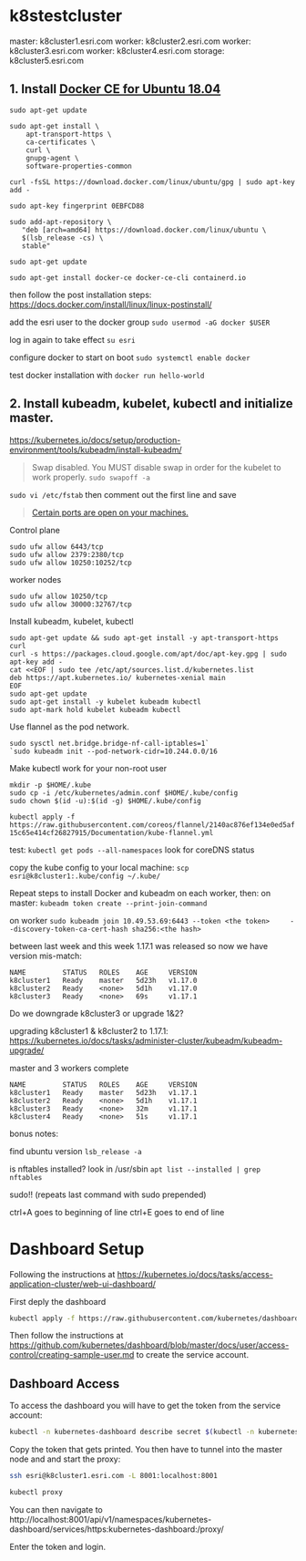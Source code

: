 # k8stestcluster

master: k8cluster1.esri.com
worker: k8cluster2.esri.com
worker: k8cluster3.esri.com
worker: k8cluster4.esri.com
storage: k8cluster5.esri.com

## 1. Install [Docker CE for Ubuntu 18.04](https://docs.docker.com/install/linux/docker-ce/ubuntu/)

```
sudo apt-get update

sudo apt-get install \
    apt-transport-https \
    ca-certificates \
    curl \
    gnupg-agent \
    software-properties-common

curl -fsSL https://download.docker.com/linux/ubuntu/gpg | sudo apt-key add -

sudo apt-key fingerprint 0EBFCD88

sudo add-apt-repository \
   "deb [arch=amd64] https://download.docker.com/linux/ubuntu \
   $(lsb_release -cs) \
   stable"

sudo apt-get update

sudo apt-get install docker-ce docker-ce-cli containerd.io
```

then follow the post installation steps:
https://docs.docker.com/install/linux/linux-postinstall/

add the esri user to the docker group
`sudo usermod -aG docker $USER`

log in again to take effect `su esri`

configure docker to start on boot
`sudo systemctl enable docker`

test docker installation with
`docker run hello-world`

## 2. Install kubeadm, kubelet, kubectl and initialize master.

https://kubernetes.io/docs/setup/production-environment/tools/kubeadm/install-kubeadm/

> Swap disabled. You MUST disable swap in order for the kubelet to work properly.
`sudo swapoff -a`

`sudo vi /etc/fstab`
then comment out the first line and save

> [Certain ports are open on your machines.](https://kubernetes.io/docs/setup/production-environment/tools/kubeadm/install-kubeadm/#check-required-ports)

Control plane 
```
sudo ufw allow 6443/tcp
sudo ufw allow 2379:2380/tcp
sudo ufw allow 10250:10252/tcp
```

worker nodes
```
sudo ufw allow 10250/tcp
sudo ufw allow 30000:32767/tcp
```

Install kubeadm, kubelet, kubectl
```
sudo apt-get update && sudo apt-get install -y apt-transport-https curl
curl -s https://packages.cloud.google.com/apt/doc/apt-key.gpg | sudo apt-key add -
cat <<EOF | sudo tee /etc/apt/sources.list.d/kubernetes.list
deb https://apt.kubernetes.io/ kubernetes-xenial main
EOF
sudo apt-get update
sudo apt-get install -y kubelet kubeadm kubectl
sudo apt-mark hold kubelet kubeadm kubectl
```

Use flannel as the pod network. 
```
sudo sysctl net.bridge.bridge-nf-call-iptables=1`
`sudo kubeadm init --pod-network-cidr=10.244.0.0/16
```

Make kubectl work for your non-root user
```
mkdir -p $HOME/.kube
sudo cp -i /etc/kubernetes/admin.conf $HOME/.kube/config
sudo chown $(id -u):$(id -g) $HOME/.kube/config
```
`kubectl apply -f https://raw.githubusercontent.com/coreos/flannel/2140ac876ef134e0ed5af15c65e414cf26827915/Documentation/kube-flannel.yml`

test: `kubectl get pods --all-namespaces` look for coreDNS status

copy the kube config to your local machine:
`scp esri@k8cluster1:.kube/config ~/.kube/`


Repeat steps to install Docker and kubeadm on each worker, then:
on master:
`kubeadm token create --print-join-command`

on worker
`sudo kubeadm join 10.49.53.69:6443 --token <the token>     --discovery-token-ca-cert-hash sha256:<the hash>`

between last week and this week 1.17.1 was released so now we have version mis-match:
```
NAME         STATUS   ROLES    AGE     VERSION
k8cluster1   Ready    master   5d23h   v1.17.0
k8cluster2   Ready    <none>   5d1h    v1.17.0
k8cluster3   Ready    <none>   69s     v1.17.1
```

Do we downgrade k8cluster3 or upgrade 1&2?

upgrading k8cluster1 & k8cluster2 to 1.17.1:
https://kubernetes.io/docs/tasks/administer-cluster/kubeadm/kubeadm-upgrade/


master and 3 workers complete
```
NAME         STATUS   ROLES    AGE     VERSION
k8cluster1   Ready    master   5d23h   v1.17.1
k8cluster2   Ready    <none>   5d1h    v1.17.1
k8cluster3   Ready    <none>   32m     v1.17.1
k8cluster4   Ready    <none>   51s     v1.17.1
```

bonus notes:

find ubuntu version
`lsb_release -a`

is nftables installed?
look in /usr/sbin
`apt list --installed | grep nftables`

sudo!! (repeats last command with sudo prepended)

ctrl+A goes to beginning of line
ctrl+E goes to end of line

# Dashboard Setup

Following the instructions at https://kubernetes.io/docs/tasks/access-application-cluster/web-ui-dashboard/

First deply the dashboard

```bash
kubectl apply -f https://raw.githubusercontent.com/kubernetes/dashboard/v2.0.0-beta8/aio/deploy/recommended.yaml
```

Then follow the instructions at https://github.com/kubernetes/dashboard/blob/master/docs/user/access-control/creating-sample-user.md
to create the service account.

## Dashboard Access

To access the dashboard you will have to get the token from the service account:

```bash
kubectl -n kubernetes-dashboard describe secret $(kubectl -n kubernetes-dashboard get secret | grep admin-user | awk '{print $1}')
```

Copy the token that gets printed. You then have to tunnel into the master node and and start the proxy:

```bash
ssh esri@k8cluster1.esri.com -L 8001:localhost:8001

kubectl proxy
```

You can then navigate to http://localhost:8001/api/v1/namespaces/kubernetes-dashboard/services/https:kubernetes-dashboard:/proxy/

Enter the token and login.





